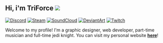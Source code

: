 ## Hi, i'm TriForce ![](https://user-images.githubusercontent.com/16083854/88866272-2ad58980-d1d8-11ea-826a-bbf64cddd3e9.gif)

[![Discord](https://img.shields.io/badge/Discord-TriForce%238785-5865F2.svg?logo=discord&style=flat&logoColor=white)](https://discord.gznetwork.com)
[![Steam](https://img.shields.io/badge/Steam-TriForce__JK2-blue?style=flat&logo=steam&logoColor=white)](https://steamcommunity.com/id/TriForce_JK2)
[![SoundCloud](https://img.shields.io/badge/YouTube-TriForce.Pianist-red?style=flat&logo=youtube&logoColor=white)](https://youtube.com/@triforce.pianist)
[![DeviantArt](https://img.shields.io/badge/DeviantArt-TriForceDesigner-brightgreen?style=flat&logo=deviantart&logoColor=white)](https://deviantart.com/triforcedesigner)
[![Twitch](https://img.shields.io/badge/Twitch-TriForceStreamer-9147ff?style=flat&logo=twitch&logoColor=white)](https://www.twitch.tv/TriForceStreamer)

Welcome to my profile! I'm a graphic designer, web developer, part-time musician and full-time jedi knight. You can visit my personal website [**here**](https://triforce.dev)!
